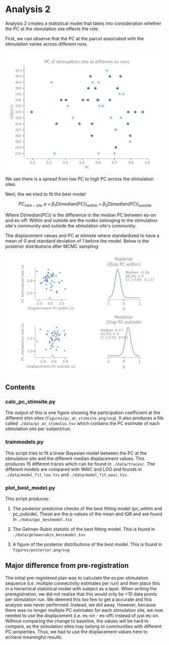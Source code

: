 # Analysis 2

Analysis 2 creates a statistical model that takes into consideration whether the PC at the stimulation site effects the role.

First, we can observe that the PC at the parcel associated with the stimulation varies across different runs.

![](./figures/pc_at_stimsite.png)

We see there is a spread from low PC to high PC across the stimulation sites.

Next, the we tried to fit the best model

$$PC_{stim-site} ~ \alpha + \beta_1 D(median(PC))_{within} + \beta_2 D(median(PC))_{outside}$$

Where D(median(PC)) is the difference in the median PC between es-on and es-off. Within and outside are the nodes belonging to the stimulation site's community and outside the stimulation site's community.

The displacement values and PC at stimsite where standardized to have a mean of 0 and standard deviation of 1 before the model. Below is the posterior distributions after MCMC sampling:

![](./figures/posterior.png)

## Contents

### calc_pc_stimsite.py

The output of this is one figure showing the participation coefficient at the different stim sites (`figures/pc_at_stimsite.png/svg`). It also produces a file called `./data/pc_at_stimulus.tsv` which contains the PC estimate of each stimulation site per subject/run.

### trainmodels.py

This script tries to fit a linear Bayesian model between the PC at the stimulation site and the different median displacement values.
This produces 15 different traces which can be found in `./data/traces/`.
The different models are compared with WAIC and LOO and founds in `./data/model_fit_loo.tsv` and `./data/model_fit_waic.tsv`.

### plot_best_model.py

This script produces:

1.  The posterior predictive checks of the best fitting model (pc_within and pc_outside). These are the p-values of the mean and IQR and are found in `./data/ppc_bestmodel.tsv`

2.  The Gelman-Rubin statistic of the best fitting model. This is found in `./data/gelmanrubin_bestmodel.tsv`
3.  A figure of the posterior distributions of the best model. This is found in `figures/posterior.png/svg`

## Major difference from pre-registration

The initial pre-registered plan was to calculate the es per stimulation sequence (i.e. multiple connectivity estimates per run) and then place this in a hierarhical statistical model with subject as a layer. When writing the preregistration, we did not realize that this would only be <10 data points per stimulation run. We deemed this too few to get a accurate and this analysis was never performed. Instead, we did away. However, because there was no longer multiple PC estimates for each stimulation site, we now needed to use the displacement (i.e. es-on - es-off) instead of just es-on. Without comparing the change to baseline, the values will be hard to compare, as the stimulation sites may belong to communities with different PC-properties. Thus, we had to use the displacement values here to achieve meaningful results.